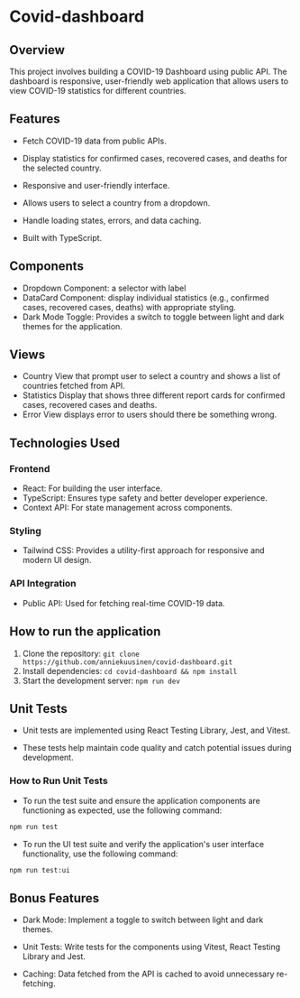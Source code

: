 # Covid-dashboard

## Overview

This project involves building a COVID-19 Dashboard using public API. The dashboard is responsive, user-friendly web application that allows users to view COVID-19 statistics for different countries. 

## Features

- Fetch COVID-19 data from public APIs.

- Display statistics for confirmed cases, recovered cases, and deaths for the selected country.

- Responsive and user-friendly interface.

- Allows users to select a country from a dropdown.

- Handle loading states, errors, and data caching.

- Built with TypeScript.

## Components

- Dropdown Component: a selector with label
- DataCard Component: display individual statistics (e.g., confirmed cases, recovered cases, deaths) with appropriate styling.
- Dark Mode Toggle:  Provides a switch to toggle between light and dark themes for the application.

## Views
- Country View that prompt user to select a country and shows a list of countries fetched from API.
- Statistics Display that shows three different report cards for confirmed cases, recovered cases and deaths.
- Error View displays error to users should there be something wrong.

## Technologies Used

### Frontend
- React: For building the user interface.
- TypeScript: Ensures type safety and better developer experience.
- Context API: For state management across components.

### Styling
- Tailwind CSS: Provides a utility-first approach for responsive and modern UI design.

### API Integration
- Public API: Used for fetching real-time COVID-19 data.

## How to run the application

1. Clone the repository: `git clone https://github.com/anniekuusinen/covid-dashboard.git`
2. Install dependencies:
   `cd covid-dashboard && npm install`
3. Start the development server:
   `npm run dev`

## Unit Tests

- Unit tests are implemented using React Testing Library, Jest, and Vitest.

- These tests help maintain code quality and catch potential issues during development.

### How to Run Unit Tests

- To run the test suite and ensure the application components are functioning as expected, use the following command:

```bash
npm run test
```

- To run the UI test suite and verify the application's user interface functionality, use the following command:

```bash
npm run test:ui
```

## Bonus Features

- Dark Mode: Implement a toggle to switch between light and dark themes.

- Unit Tests: Write tests for the components using Vitest, React Testing Library and Jest.

- Caching: Data fetched from the API is cached to avoid unnecessary re-fetching.

